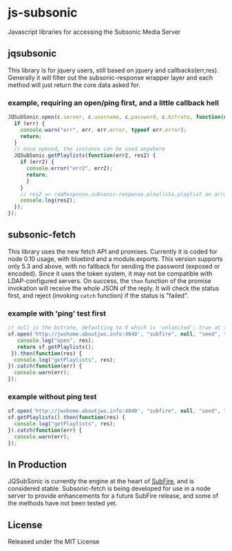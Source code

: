 # js-subsonic
Javascript libraries for accessing the Subsonic Media Server

## jqsubsonic
This library is for jquery users, still based on jquery and callbacks(err,res). Generally it will filter out the subsonic-response wrapper layer and each method will just return the core data asked for.

### example, requiring an open/ping first, and a little callback hell
```javascript
JQSubSonic.open(c.server, c.username, c.password, c.bitrate, function(err, res) {
  if (err) {
    console.warn("err", err, err.error, typeof err.error);
    return;
  }
  // once opened, the instance can be used anywhere
  JQSubSonic.getPlaylists(function(err2, res2) {
    if (err2) {
      console.error("err2", err2);
      return;
      }
    }
    // res2 => rawResponse.subsonic-response.playlists.playlist an array of playlists, pre-filtered
    console.log(res2);
  });
});
```
## subsonic-fetch
This library uses the new fetch API and promises. Currently it is coded for node 0.10 usage, with bluebird and a module.exports.
This version supports only 5.3 and above, with no fallback for sending the password (exposed or encoded). Since it uses the token system,
it may not be compatible with LDAP-configured servers. On success, the ``then`` function of the promise invokation will receive the whole JSON of the reply.
It will check the status first, and reject (invoking ``catch`` function) if the status is "failed".

### example with 'ping' test first
```javascript
// null is the bitrate, defaulting to 0 which is 'unlimited'; true at the end means send a ping to the server to test getting a status
sf.open('http://jwshome.aboutjws.info:4040', "subfire", null, "seed", "token", true).then(function(res) {
   console.log("open", res);
   return sf.getPlaylists();
 }).then(function(res) {
  console.log("getPlaylists", res);
}).catch(function(err) {
  console.warn(err);
});
```
### example without ping test
```javascript
sf.open('http://jwshome.aboutjws.info:4040', "subfire", null, "seed", "token");
sf.getPlaylists().then(function(res) {
  console.log("getPlaylists", res);
}).catch(function(err) {
  console.warn(err);
});
```
## In Production
JQSubSonic is currently the engine at the heart of [SubFire](http://subfireplayer.net/), and is considered stable. Subsonic-fetch is being developed for use in a node server to provide enhancements for a future SubFire release, and some of the methods have not been tested yet.
## License
Released under the MIT License
